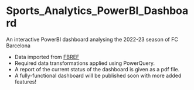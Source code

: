 # Sports_Analytics_PowerBI_Dashboard
An interactive PowerBI dashboard analysing the 2022-23 season of FC Barcelona

- Data imported from [FBREF](https://fbref.com/en/squads/206d90db/Barcelona-Stats)
- Required data transformations applied using PowerQuery.
- A report of the current status of the dashboard is given as a pdf file.
- A fully-functional dashboard will be published soon with more added features!
